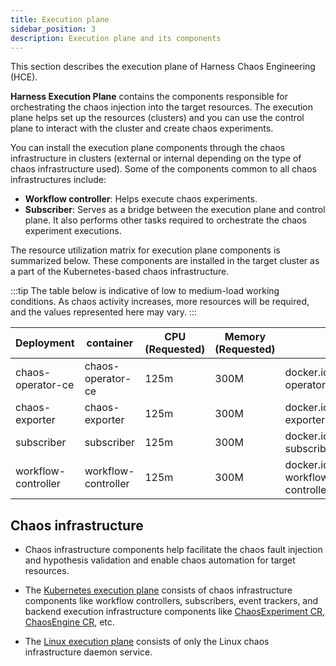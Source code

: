 ```yaml
---
title: Execution plane
sidebar_position: 3
description: Execution plane and its components
---
```

This section describes the execution plane of Harness Chaos Engineering (HCE).

**Harness Execution Plane** contains the components responsible for orchestrating the chaos injection into the target resources. The execution plane helps set up the resources (clusters) and you can use the control plane to interact with the cluster and create chaos experiments.

You can install the execution plane components through the chaos infrastructure in clusters (external or internal depending on the type of chaos infrastructure used). Some of the components common to all chaos infrastructures include:
- **Workflow controller**: Helps execute chaos experiments.
- **Subscriber**: Serves as a bridge between the execution plane and control plane. It also performs other tasks required to orchestrate the chaos experiment executions.

The resource utilization matrix for execution plane components is summarized below. These components are installed in the target cluster as a part of the Kubernetes-based chaos infrastructure.

:::tip
The table below is indicative of low to medium-load working conditions. As chaos activity increases, more resources will be required, and the values represented here may vary.
:::

| Deployment          | container           | CPU (Requested) | Memory (Requested) | Image                                               |
|---------------------|---------------------|-----------------|--------------------|-----------------------------------------------------|
| chaos-operator-ce   | chaos-operator-ce   | 125m            | 300M               | docker.io/harness/chaos-operator:1.31.0             |
| chaos-exporter      | chaos-exporter      | 125m            | 300M               | docker.io/harness/chaos-exporter:1.31.0             |
| subscriber          | subscriber          | 125m            | 300M               | docker.io/harness/chaos-subscriber:1.31.0           |
| workflow-controller | workflow-controller | 125m            | 300M               | docker.io/harness/chaos-workflow-controller:v3.4.16 |

## Chaos infrastructure

- Chaos infrastructure components help facilitate the chaos fault injection and hypothesis validation and enable chaos automation for target resources.

- The [Kubernetes execution plane](/docs/chaos-engineering/features/chaos-infrastructure/kubernetes.md) consists of chaos infrastructure components like workflow controllers, subscribers, event trackers, and backend execution infrastructure components like [ChaosExperiment CR](/docs/chaos-engineering/architecture-and-security/architecture/components#1-chaos-experiment), [ChaosEngine CR](/docs/chaos-engineering/architecture-and-security/architecture/components#17-chaosengine-custom-resource-cr), etc.

- The [Linux execution plane](/docs/chaos-engineering/features/chaos-infrastructure/linux-components.md) consists of only the Linux chaos infrastructure daemon service.
